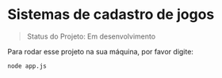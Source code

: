 <h1>Sistemas de cadastro de jogos</h1>

> Status do Projeto: Em desenvolvimento

Para rodar esse projeto na sua máquina, por favor digite:

```
node app.js
```
